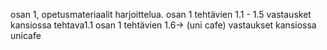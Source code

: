 osan 1, opetusmateriaalit harjoittelua.
osan 1 tehtävien 1.1 - 1.5 vastausket kansiossa tehtava1.1
osan 1 tehtävien 1.6-> (uni cafe) vastaukset kansiossa unicafe
